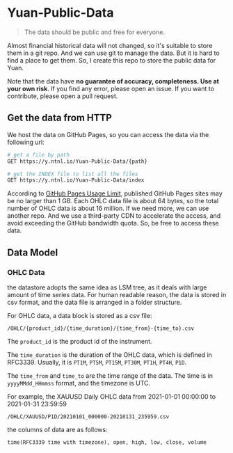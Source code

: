 # Yuan-Public-Data

> The data should be public and free for everyone.

Almost financial historical data will not changed, so it's suitable to store them in a git repo. And we can use git to manage the data. But it is hard to find a place to get them. So, I create this repo to store the public data for Yuan.

Note that the data have **no guarantee of accuracy, completeness. Use at your own risk**. If you find any error, please open an issue. If you want to contribute, please open a pull request.

## Get the data from HTTP

We host the data on GitHub Pages, so you can access the data via the following url:

```bash
# get a file by path
GET https://y.ntnl.io/Yuan-Public-Data/{path}

# get the INDEX file to list all the files
GET https://y.ntnl.io/Yuan-Public-Data/index
```

According to [GitHub Pages Usage Limit](https://docs.github.com/en/pages/getting-started-with-github-pages/about-github-pages#usage-limits), published GitHub Pages sites may be no larger than 1 GB. Each OHLC data file is about 64 bytes, so the total number of OHLC data is about 16 million. If we need more, we can use another repo. And we use a third-party CDN to accelerate the access, and avoid exceeding the GitHub bandwidth quota. So, be free to access these data.

## Data Model

### OHLC Data

the datastore adopts the same idea as LSM tree, as it deals with large amount of time series data. For human readable reason, the data is stored in csv format, and the data file is arranged in a folder structure.

For OHLC data, a data block is stored as a csv file:

```
/OHLC/{product_id}/{time_duration}/{time_from}-{time_to}.csv
```

The `product_id` is the product id of the instrument.

The `time_duration` is the duration of the OHLC data, which is defined in RFC3339. Usually, it is `PT1M`, `PT5M`, `PT15M`, `PT30M`, `PT1H`, `PT4H`, `P1D`.

The `time_from` and `time_to` are the time range of the data. The time is in `yyyyMMdd_HHmmss` format, and the timezone is UTC.

For example, the XAUUSD Daily OHLC data from 2021-01-01 00:00:00 to 2021-01-31 23:59:59

```
/OHLC/XAUUSD/P1D/20210101_000000-20210131_235959.csv
```

the columns of data are as follows:

```
time(RFC3339 time with timezone), open, high, low, close, volume
```
